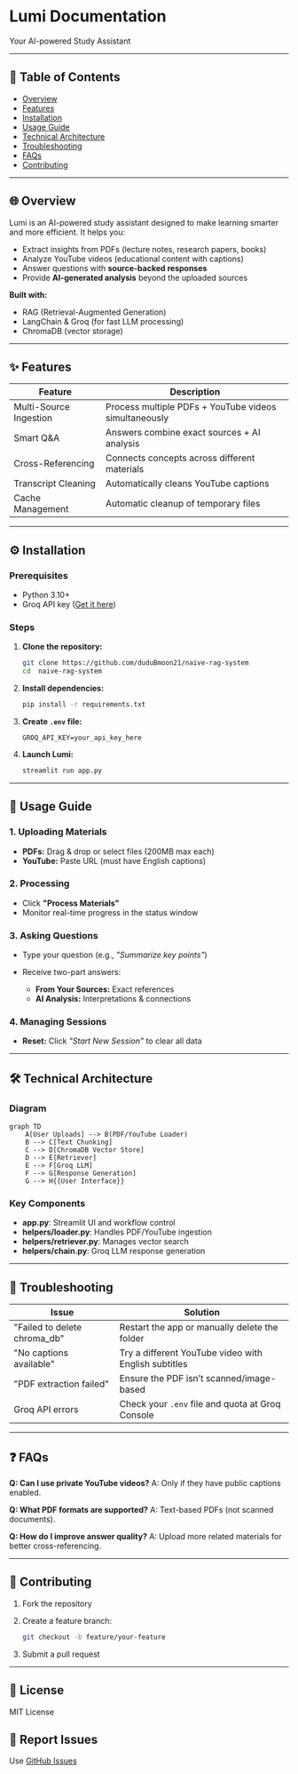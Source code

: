 # Lumi Documentation

Your AI-powered Study Assistant

---

## 📌 Table of Contents

* [Overview](#-overview)
* [Features](#-features)
* [Installation](#️-installation)
* [Usage Guide](#-usage-guide)
* [Technical Architecture](#-technical-architecture)
* [Troubleshooting](#-troubleshooting)
* [FAQs](#-faqs)
* [Contributing](#-contributing)

---

## 🌐 Overview

Lumi is an AI-powered study assistant designed to make learning smarter and more efficient. It helps you:

* Extract insights from PDFs (lecture notes, research papers, books)
* Analyze YouTube videos (educational content with captions)
* Answer questions with **source-backed responses**
* Provide **AI-generated analysis** beyond the uploaded sources

**Built with:**

* RAG (Retrieval-Augmented Generation)
* LangChain & Groq (for fast LLM processing)
* ChromaDB (vector storage)

---

## ✨ Features

| Feature                | Description                                           |
| ---------------------- | ----------------------------------------------------- |
| Multi-Source Ingestion | Process multiple PDFs + YouTube videos simultaneously |
| Smart Q\&A             | Answers combine exact sources + AI analysis           |
| Cross-Referencing      | Connects concepts across different materials          |
| Transcript Cleaning    | Automatically cleans YouTube captions                 |
| Cache Management       | Automatic cleanup of temporary files                  |

---

## ⚙️ Installation

### Prerequisites

* Python 3.10+
* Groq API key ([Get it here](https://console.groq.com))

### Steps

1. **Clone the repository:**

   ```bash
   git clone https://github.com/duduBmoon21/naive-rag-system
   cd  naive-rag-system
   ```

2. **Install dependencies:**

   ```bash
   pip install -r requirements.txt
   ```

3. **Create `.env` file:**

   ```env
   GROQ_API_KEY=your_api_key_here
   ```

4. **Launch Lumi:**

   ```bash
   streamlit run app.py
   ```

---

## 📖 Usage Guide

### 1. Uploading Materials

* **PDFs:** Drag & drop or select files (200MB max each)
* **YouTube:** Paste URL (must have English captions)

### 2. Processing

* Click **"Process Materials"**
* Monitor real-time progress in the status window

### 3. Asking Questions

* Type your question (e.g., *"Summarize key points"*)
* Receive two-part answers:

  * **From Your Sources:** Exact references
  * **AI Analysis:** Interpretations & connections

### 4. Managing Sessions

* **Reset:** Click *"Start New Session"* to clear all data

---

## 🛠 Technical Architecture

### Diagram

```mermaid
graph TD
    A[User Uploads] --> B(PDF/YouTube Loader)
    B --> C[Text Chunking]
    C --> D[ChromaDB Vector Store]
    D --> E[Retriever]
    E --> F[Groq LLM]
    F --> G[Response Generation]
    G --> H{{User Interface}}
```

### Key Components

* **app.py**: Streamlit UI and workflow control
* **helpers/loader.py**: Handles PDF/YouTube ingestion
* **helpers/retriever.py**: Manages vector search
* **helpers/chain.py**: Groq LLM response generation

---

## 🔧 Troubleshooting

| Issue                         | Solution                                             |
| ----------------------------- | ---------------------------------------------------- |
| "Failed to delete chroma\_db" | Restart the app or manually delete the folder        |
| "No captions available"       | Try a different YouTube video with English subtitles |
| "PDF extraction failed"       | Ensure the PDF isn’t scanned/image-based             |
| Groq API errors               | Check your `.env` file and quota at Groq Console     |

---

## ❓ FAQs

**Q: Can I use private YouTube videos?**
A: Only if they have public captions enabled.

**Q: What PDF formats are supported?**
A: Text-based PDFs (not scanned documents).

**Q: How do I improve answer quality?**
A: Upload more related materials for better cross-referencing.

---

## 🤝 Contributing

1. Fork the repository
2. Create a feature branch:

   ```bash
   git checkout -b feature/your-feature
   ```
3. Submit a pull request

---

## 📄 License

MIT License

## 🐛 Report Issues

Use [GitHub Issues](https://github.com/duduBmoon21/naive-rag-system/issues)
